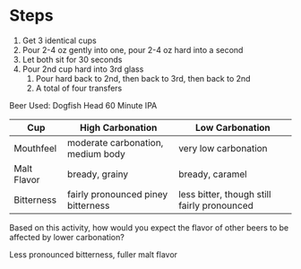 # Steps
1. Get 3 identical cups
2. Pour 2-4 oz gently into one, pour 2-4 oz hard into a second
3. Let both sit for 30 seconds
4. Pour 2nd cup hard into 3rd glass
	1. Pour hard back to 2nd, then back to 3rd, then back to 2nd
	2. A total of four transfers

Beer Used: Dogfish Head 60 Minute IPA


Cup | High Carbonation | Low Carbonation
--|--|--
Mouthfeel | moderate carbonation, medium body | very low carbonation
Malt Flavor | bready, grainy | bready, caramel
Bitterness | fairly pronounced piney bitterness | less bitter, though still fairly pronounced

Based on this activity, how would you expect the flavor of other beers to be affected by lower carbonation?

Less pronounced bitterness, fuller malt flavor